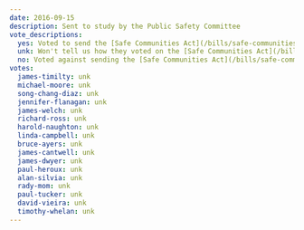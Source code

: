 ```yaml
---
date: 2016-09-15
description: Sent to study by the Public Safety Committee
vote_descriptions:
  yes: Voted to send the [Safe Communities Act](/bills/safe-communities-act/) to study
  unk: Won't tell us how they voted on the [Safe Communities Act](/bills/safe-communities-act/) in committee
  no: Voted against sending the [Safe Communities Act](/bills/safe-communities-act/) to study
votes:
  james-timilty: unk
  michael-moore: unk
  song-chang-diaz: unk
  jennifer-flanagan: unk
  james-welch: unk
  richard-ross: unk
  harold-naughton: unk
  linda-campbell: unk
  bruce-ayers: unk
  james-cantwell: unk
  james-dwyer: unk
  paul-heroux: unk
  alan-silvia: unk
  rady-mom: unk
  paul-tucker: unk
  david-vieira: unk
  timothy-whelan: unk
---
```

